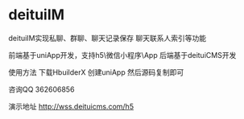 # deituiIM

deituiIM实现私聊、群聊、聊天记录保存 聊天联系人索引等功能

前端基于uniApp开发，支持h5\微信小程序\App 后端基于deituiCMS开发

使用方法 下载HbuilderX 创建uniApp 然后源码复制即可

咨询QQ 362606856

演示地址 http://wss.deituicms.com/h5
